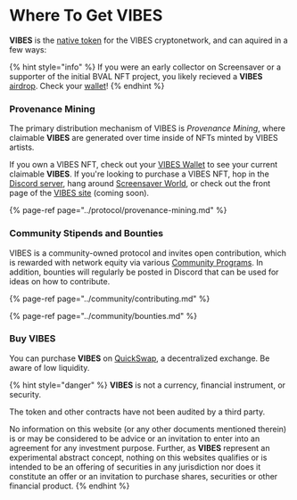 # Where To Get VIBES

**VIBES** is the [native token](vibes-token.md) for the VIBES cryptonetwork, and can aquired in a few ways:

{% hint style="info" %}
If you were an early collector on Screensaver or a supporter of the initial BVAL NFT project, you likely recieved a **VIBES** [airdrop](vibes-token.md#initial-airdrop). Check your [wallet](https://sickvibes.xyz/wallet)!
{% endhint %}

### Provenance Mining

The primary distribution mechanism of VIBES is _Provenance Mining_, where claimable **VIBES** are generated over time inside of NFTs minted by VIBES artists.

If you own a VIBES NFT, check out your [VIBES Wallet](https://sickvibes.xyz/wallet) to see your current claimable **VIBES**. If you're looking to purchase a VIBES NFT, hop in the [Discord server](https://discord.gg/qDrsjcGR2F), hang around [Screensaver World](https://screensaver.world), or check out the front page of the [VIBES site](https://sickvibes.xyz) \(coming soon\).

{% page-ref page="../protocol/provenance-mining.md" %}

### Community Stipends and Bounties

VIBES is a community-owned protocol and invites open contribution, which is rewarded with network equity via various [Community Programs](vibes-token.md#community-stipends-and-bounties). In addition, bounties will regularly be posted in Discord that can be used for ideas on how to contribute.

{% page-ref page="../community/contributing.md" %}

{% page-ref page="../community/bounties.md" %}

### Buy VIBES

You can purchase **VIBES** on [QuickSwap](https://quickswap.exchange/#/swap?inputCurrency=ETH&outputCurrency=0xd269af9008c674b3814b4830771453d6a30616eb), a decentralized exchange. Be aware of low liquidity.

{% hint style="danger" %}
**VIBES** is not a currency, financial instrument, or security. 

The token and other contracts have not been audited by a third party.

No information on this website \(or any other documents mentioned therein\) is or may be considered to be advice or an invitation to enter into an agreement for any investment purpose. Further, as **VIBES** represent an experimental abstract concept, nothing on this websites qualifies or is intended to be an offering of securities in any jurisdiction nor does it constitute an offer or an invitation to purchase shares, securities or other financial product.
{% endhint %}

